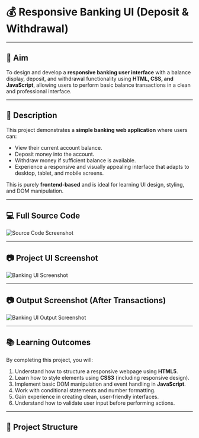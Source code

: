 # 💰 Responsive Banking UI (Deposit & Withdrawal)

---

## 🎯 Aim
To design and develop a **responsive banking user interface** with a balance display, deposit, and withdrawal functionality using **HTML, CSS, and JavaScript**, allowing users to perform basic balance transactions in a clean and professional interface.

---

## 📜 Description
This project demonstrates a **simple banking web application** where users can:
- View their current account balance.
- Deposit money into the account.
- Withdraw money if sufficient balance is available.
- Experience a responsive and visually appealing interface that adapts to desktop, tablet, and mobile screens.

This is purely **frontend-based** and is ideal for learning UI design, styling, and DOM manipulation.

---

## 💻 Full Source Code

![Source Code Screenshot](assets/code-screenshot.png)


---

## 📷 Project UI Screenshot
![Banking UI Screenshot](assets/ui-screenshot.png)

---

## 📷 Output Screenshot (After Transactions)
![Banking UI Output Screenshot](assets/output-screenshot.png)

---

## 📚 Learning Outcomes
By completing this project, you will:
1. Understand how to structure a responsive webpage using **HTML5**.
2. Learn how to style elements using **CSS3** (including responsive design).
3. Implement basic DOM manipulation and event handling in **JavaScript**.
4. Work with conditional statements and number formatting.
5. Gain experience in creating clean, user-friendly interfaces.
6. Understand how to validate user input before performing actions.

---

## 📂 Project Structure
